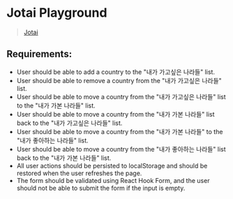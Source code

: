 # Jotai Playground

> [Jotai](https://jotai.org/)

## Requirements:

- User should be able to add a country to the "내가 가고싶은 나라들" list.
- User should be able to remove a country from the "내가 가고싶은 나라들" list.
- User should be able to move a country from the "내가 가고싶은 나라들" list to the "내가 가본 나라들" list.
- User should be able to move a country from the "내가 가본 나라들" list back to the "내가 가고싶은 나라들" list.
- User should be able to move a country from the "내가 가본 나라들" to the "내가 좋아하는 나라들" list.
- User should be able to move a country from the "내가 좋아하는 나라들" list back to the "내가 가본 나라들" list.
- All user actions should be persisted to localStorage and should be restored when the user refreshes the page.
- The form should be validated using React Hook Form, and the user should not be able to submit the form if the input is empty.
